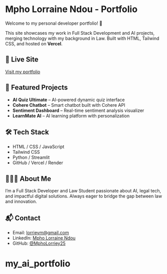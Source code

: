 # Mpho Lorraine Ndou - Portfolio

Welcome to my personal developer portfolio! 🚀

This site showcases my work in Full Stack Development and AI projects, merging technology with my background in Law. Built with HTML, Tailwind CSS, and hosted on **Vercel**.

## 🔗 Live Site

[Visit my portfolio](https://my-ai-portfolio-3fs3.vercel.app/)

## 🧩 Featured Projects

- **AI Quiz Ultimate** – AI-powered dynamic quiz interface  
- **Cohere Chatbot** – Smart chatbot built with Cohere API  
- **Sentiment Dashboard** – Real-time sentiment analysis visualizer  
- **LearnMate AI** – AI learning platform with personalization

## 🛠️ Tech Stack

- HTML / CSS / JavaScript  
- Tailwind CSS  
- Python / Streamlit  
- GitHub / Vercel / Render

## 👩🏽‍🎓 About Me

I’m a Full Stack Developer and Law Student passionate about AI, legal tech, and impactful digital solutions. Always eager to bridge the gap between law and innovation.

## 📬 Contact

- Email: lorrieym@gmail.com  
- LinkedIn: [Mpho Lorraine Ndou](https://www.linkedin.com/in/mpho-lorraine-ndou-64bbba199/)
- GitHub: [@MphoLorriey25](https://github.com/MphoLorriey25)

# my_ai_portfolio
